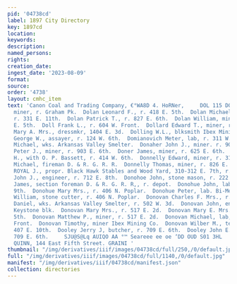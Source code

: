 ```yaml
---
pid: '04738cd'
label: 1897 City Directory
key: 1897cd
location: 
keywords: 
description: 
named_persons: 
rights: 
creation_date: 
ingest_date: '2023-08-09'
format: 
source: 
order: '4738'
layout: cmhc_item
text: 'Canon Coal and Trading Company, €°WA8D 4. HoRNer,     DOL 115 DOO  Dolan James,
  miner, r. Graham Pk.  Dolan Leonard F., r. 418 E. 5th.  Dolan Michael, teamster,
  r. 331 E. 11th.  Dolan Patrick T., r. 827 E. 6th.  Dolan William, miner, bds. 629
  E. 5th.  Doll Frank L., r. 604 W. Front.  Dollard Edward T., miner, r. 609 E. 4th.  Dolles
  Mary A. Mrs., dressmkr, 1404 E. 3d.  Dolling W.L., blksmith Ibex Mining Co.  Dollis
  George W., assayer, r. 124 W. 6th.  Domianovich Meter, lab, r. 311 W. Elm.  Don
  Michael, wks. Arkansas Valley Smelter.  Donaher John J., miner. r. 903 E. 6th.  Donaher
  Peter J., miner, r. 903 E. 6th.  Doner James, miner, r. 625 E. 6th.  Donnell Samuel
  H., with O. P. Bassett, r. 414 W. 6th.  Donnelly Edward, miner, r. 310 N. Poplar.  Donnelly
  Michael, fireman D. & R. G. R. R.  Donnelly Thomas, miner, r. 826 E. 5th.  DONNEN
  ROYAL J., propr. Black Hawk Stables and Wood Yard, 310-312 E. 7th, r. 306 EK. 7th.  Donoher
  John J., engineer, r. 712 E. 8th.  Donohoe John, stone mason, r. 222 EK. 3d.  Donohue
  James, section foreman D. & R. G. R. R,, r. depot.  Donohue John, lab, r. 221 E.
  9th.  Donohue Mary Mrs., r. 406 N. Poplar.  Donohue Peter, lab. Bi-Metallic Smelter.  Donohue
  William, stone cutter, r. 406 N. Poplar.  Donovan Charles F. Mrs., r. 224 E. 11th.  Donovan
  Daniel, wks. Arkansas Valley Smelter, r. 502 W. 3d.  Donovan John, engineer, r.
  Keystone blk.  Donovan Mary Mrs., r. 517 E. 2d.  Donovan Mary E. Mrs., r. 2004 W.
  5th.  Donovan Matthew P., miner, r. 517 E. 2d.  Donovan Michael, lab, r. 616 W.
  Front.  Donovan Timothy, miner Ibex Mining Co.  Donovan Wilber M., teamster, r.
  407 E. 10th.  Dooley Jerry J, butcher, r. 709 E. 6th.  Dooley John E., miner, r.
  709 E. 6th.     SJU@S@Lq AUIQO AA °™ Seareee ee oe ‘DD OUD S01 3HL        J. J.
  QUINN, 144 East Fifth Street. GRAINI '
thumbnail: "/img/derivatives/iiif/images/04738cd/full/250,/0/default.jpg"
full: "/img/derivatives/iiif/images/04738cd/full/1140,/0/default.jpg"
manifest: "/img/derivatives/iiif/04738cd/manifest.json"
collection: directories
---
```

